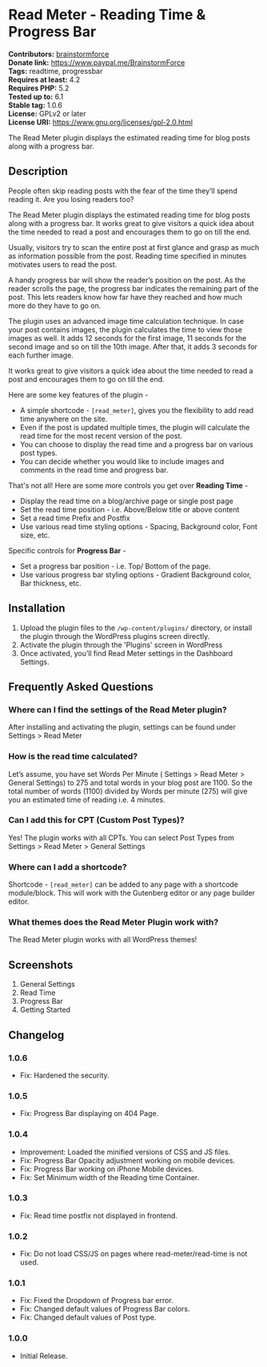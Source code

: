 # Read Meter - Reading Time & Progress Bar #
**Contributors:** [brainstormforce](https://profiles.wordpress.org/brainstormforce)  
**Donate link:** https://www.paypal.me/BrainstormForce  
**Tags:** readtime, progressbar  
**Requires at least:** 4.2  
**Requires PHP:** 5.2  
**Tested up to:** 6.1  
**Stable tag:** 1.0.6  
**License:** GPLv2 or later  
**License URI:** https://www.gnu.org/licenses/gpl-2.0.html  

The Read Meter plugin displays the estimated reading time for blog posts along with a progress bar.

## Description ##

People often skip reading posts with the fear of the time they’ll spend reading it. Are you losing readers too?

The Read Meter plugin displays the estimated reading time for blog posts along with a progress bar. It works great to give visitors a quick idea about the time needed to read a post and encourages them to go on till the end.

Usually, visitors try to scan the entire post at first glance and grasp as much as information possible from the post. Reading time specified in minutes motivates users to read the post.

A handy progress bar will show the reader’s position on the post. As the reader scrolls the page, the progress bar indicates the remaining part of the post. This lets readers know how far have they reached and how much more do they have to go on.

The plugin uses an advanced image time calculation technique. In case your post contains images, the plugin calculates the time to view those images as well. It adds 12 seconds for the first image, 11 seconds for the second image and so on till the 10th image. After that, it adds 3 seconds for each further image.

It works great to give visitors a quick idea about the time needed to read a post and encourages them to go on till the end.

Here are some key features of the plugin -

+ A simple shortcode - `[read_meter]`,  gives you the flexibility to add read time anywhere on the site.
+ Even if the post is updated multiple times, the plugin will calculate the read time for the most recent version of the post.
+ You can choose to display the read time and a progress bar on various post types.
+ You can decide whether you would like to include images and comments in the read time and progress bar.

That's not all! Here are some more controls you get over **Reading Time** -

+ Display the read time on a blog/archive page or single post page
+ Set the read time position - i.e. Above/Below title or above content
+ Set a read time Prefix and Postfix
+ Use various read time styling options - Spacing, Background color, Font size, etc.

Specific controls for **Progress Bar** -

+ Set a progress bar position - i.e. Top/ Bottom of the page.
+ Use various progress bar styling options - Gradient Background color, Bar thickness, etc.

## Installation ##

1. Upload the plugin files to the `/wp-content/plugins/` directory, or install the plugin through the WordPress plugins screen directly.
2. Activate the plugin through the 'Plugins' screen in WordPress
3. Once activated, you’ll find Read Meter settings in the Dashboard Settings.

## Frequently Asked Questions ##

### Where can I find the settings of the Read Meter plugin? ###
After installing and activating the plugin, settings can be found under Settings > Read Meter

### How is the read time calculated? ###
Let’s assume, you have set Words Per Minute ( Settings > Read Meter > General Settings) to 275 and total words in your blog post are 1100. So the total number of words (1100) divided by Words per minute (275) will give you an estimated time of reading i.e. 4 minutes.

### Can I add this for CPT (Custom Post Types)? ###
Yes! The plugin works with all CPTs. You can select Post Types from Settings > Read Meter > General Settings

### Where can I add a shortcode? ###
Shortcode -  `[read_meter]` can be added to any page with a shortcode module/block. This will work with the Gutenberg editor or any page builder editor.

### What themes does the Read Meter Plugin work with? ###
The Read Meter plugin works with all WordPress themes!

## Screenshots ##
1. General Settings
2. Read Time
3. Progress Bar
4. Getting Started

## Changelog ##
### 1.0.6 ###
- Fix: Hardened the security.

### 1.0.5 ###
- Fix: Progress Bar displaying on 404 Page.

### 1.0.4 ###
- Improvement: Loaded the minified versions of CSS and JS files.
- Fix: Progress Bar Opacity adjustment working on mobile devices.
- Fix: Progress Bar working on iPhone Mobile devices.
- Fix: Set Minimum width of the Reading time Container.

### 1.0.3 ###
- Fix: Read time postfix not displayed in frontend.

### 1.0.2 ###
- Fix: Do not load CSS/JS on pages where read-meter/read-time is not used.

### 1.0.1 ###
- Fix: Fixed the Dropdown of Progress bar error.
- Fix: Changed default values of Progress Bar colors.
- Fix: Changed default values of Post type.

### 1.0.0 ###
- Initial Release.
